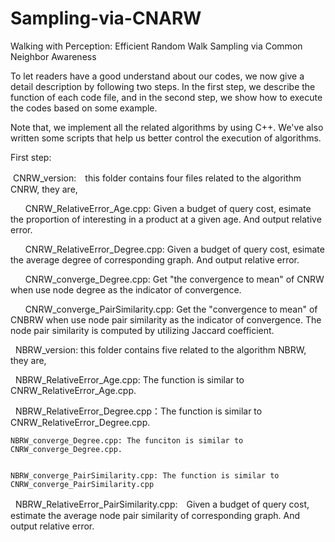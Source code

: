 # Sampling-via-CNARW
Walking with Perception: Efficient Random Walk Sampling via Common Neighbor Awareness

To let readers have a good understand about our codes, we now give a detail description by following two steps. In the first step, we describe the function of each code file, and in the second step, we show how to execute the codes based on some example.

Note that, we implement all the related algorithms by using C++. We've also written some scripts that help us better control the execution of algorithms.

First step:

  CNRW_version:　this folder contains four files related to the algorithm CNRW, they are,
    
        CNRW_RelativeError_Age.cpp: Given a budget of query cost, esimate the proportion of interesting in a product at a given age. And output relative error.
       
        CNRW_RelativeError_Degree.cpp: Given a budget of query cost, esimate the average degree of corresponding graph. And output relative error.
       
        CNRW_converge_Degree.cpp: Get "the convergence to mean" of CNRW when use node degree as the indicator of convergence.
       
        CNRW_converge_PairSimilarity.cpp: Get the "convergence to mean" of CNBRW when use node pair similarity as the indicator of convergence. The node pair similarity is computed by utilizing Jaccard coefficient.
   
   NBRW_version: this folder contains five related to the algorithm NBRW, they are,
        
    NBRW_RelativeError_Age.cpp: The function is similar to CNRW_RelativeError_Age.cpp.
        
    NBRW_RelativeError_Degree.cpp：The function is similar to CNRW_RelativeError_Degree.cpp.
        
    NBRW_converge_Degree.cpp: The funciton is similar to CNRW_converge_Degree.cpp.
    
        
    NBRW_converge_PairSimilarity.cpp: The function is similar to CNRW_converge_PairSimilarity.cpp
        
    NBRW_RelativeError_PairSimilarity.cpp:　Given a budget of query cost, estimate the average node pair similarity of corresponding graph. And output relative error.
       

